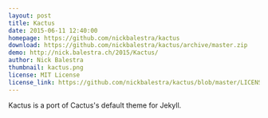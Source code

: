 ```yaml
---
layout: post
title: Kactus
date: 2015-06-11 12:40:00
homepage: https://github.com/nickbalestra/kactus
download: https://github.com/nickbalestra/kactus/archive/master.zip
demo: http://nick.balestra.ch/2015/Kactus/
author: Nick Balestra
thumbnail: kactus.png
license: MIT License
license_link: https://github.com/nickbalestra/kactus/blob/master/LICENSE
---
```


Kactus is a port of Cactus's default theme for Jekyll.
